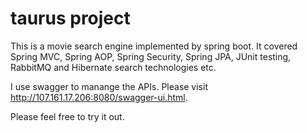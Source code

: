 # taurus project
This is a movie search engine implemented by spring boot. It covered Spring MVC, Spring AOP, Spring Security, Spring JPA, JUnit testing, RabbitMQ and Hibernate search technologies etc.

I use swagger to manange the APIs. Please visit http://107.161.17.206:8080/swagger-ui.html.

Please feel free to try it out.

